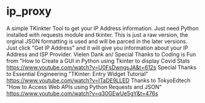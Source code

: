# ip_proxy
A simple TKinkter Tool to get your IP Address information.
Just need Python installed with requests module and tkinter.
This is just a raw version, the orginal JSON formatting is used and will be parced in the later versions.
Just click "Get IP Address" and it will give you information about your IP Address and ISP Provider.
Vielen Dank an/ Special Thanks to Coding is Fun from "How to Create a GUI in Python using Tkinter to display Covid Stats https://www.youtube.com/watch?v=U0FsDwngsJA&t=612s
Special Thanks to Essential Engineering "TKinter: Entry Widget Tutorial" https://www.youtube.com/watch?v=ITaDE9LLED
Thanks to TokyoEdtech "How to Access Web APIs using Python Requests and JSON" https://www.youtube.com/watch?v=q30GEwUe5gY&t=476s

